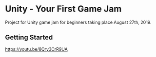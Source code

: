 # Unity - Your First Game Jam

Project for Unity game jam for beginners taking place August 27th, 2019.

## Getting Started

https://youtu.be/8Qry3CrR9UA

